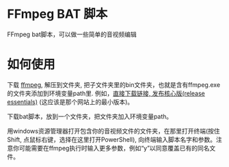 # FFmpeg BAT 脚本
FFmpeg bat脚本，可以做一些简单的音视频编辑

# 如何使用
下载 [ffmpeg](https://www.gyan.dev/ffmpeg/builds/), 解压到文件夹, 把子文件夹里的bin文件夹，也就是含有ffmpeg.exe的文件夹添加到环境变量path里. 例如，[直接下载链接, 发布核心版(release essentials)](https://www.gyan.dev/ffmpeg/builds/ffmpeg-release-essentials.7z) (这应该是那个网站上的最小版本)。

下载bat脚本，放到一个文件夹，把文件夹加入环境变量path。

用windows资源管理器打开包含你的音视频文件的文件夹，在那里打开终端(按住Shift, 点鼠标右键，选择在这里打开PowerShell), 向终端输入脚本名字和参数。注意你可能需要在ffmpeg执行时输入更多参数，例如“y”以同意覆盖已有的同名文件。
